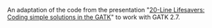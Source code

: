 An adaptation of the code from the presentation "[20-Line Lifesavers: Coding simple solutions in the GATK](http://www.slideshare.net/danbolser/20line-lifesavers-coding-simple-solutions-in-the-gatk)" to work with GATK 2.7.
